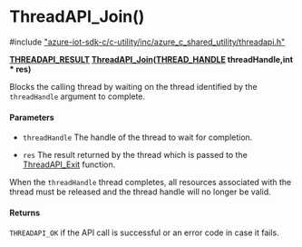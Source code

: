 # ThreadAPI_Join()

\#include ["azure-iot-sdk-c/c-utility/inc/azure_c_shared_utility/threadapi.h"](../iot-c-ref-threadapi-h.md)  

**[THREADAPI_RESULT](#threadapi_8h_1a040c14bc535115c79e2f9daa57d268bd) [ThreadAPI_Join](#threadapi_8h_1aa80bce4748cbe10f4b726f2ea3168609)([THREAD_HANDLE](#threadapi_8h_1a51f9e04bbea1ebd9fd7281a2f2a4fbf3) threadHandle,int * res)**

Blocks the calling thread by waiting on the thread identified by the `threadHandle` argument to complete.

#### Parameters
* `threadHandle` The handle of the thread to wait for completion. 

* `res` The result returned by the thread which is passed to the [ThreadAPI_Exit](#threadapi_8h_1a304fd6867f922d6321f36569d1769d04) function.

When the `threadHandle` thread completes, all resources associated with the thread must be released and the thread handle will no longer be valid.

#### Returns
`THREADAPI_OK` if the API call is successful or an error code in case it fails.

